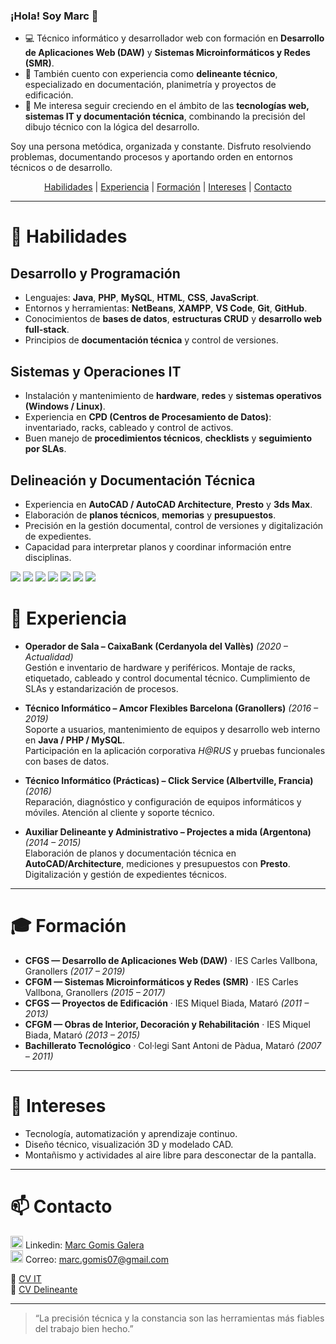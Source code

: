 ### ¡Hola! Soy Marc 👋

- 💻 Técnico informático y desarrollador web con formación en **Desarrollo de Aplicaciones Web (DAW)** y **Sistemas Microinformáticos y Redes (SMR)**.  
- 📐 También cuento con experiencia como **delineante técnico**, especializado en documentación, planimetría y proyectos de edificación.  
- 🚀 Me interesa seguir creciendo en el ámbito de las **tecnologías web, sistemas IT y documentación técnica**, combinando la precisión del dibujo técnico con la lógica del desarrollo.

Soy una persona metódica, organizada y constante. Disfruto resolviendo problemas, documentando procesos y aportando orden en entornos técnicos o de desarrollo.

<div align="center">

[Habilidades](#habilidades) |
[Experiencia](#experiencia) |
[Formación](#formación) |
[Intereses](#intereses) |
[Contacto](#contacto)

</div>

---

# 🧠 Habilidades

## Desarrollo y Programación
- Lenguajes: **Java**, **PHP**, **MySQL**, **HTML**, **CSS**, **JavaScript**.  
- Entornos y herramientas: **NetBeans**, **XAMPP**, **VS Code**, **Git**, **GitHub**.  
- Conocimientos de **bases de datos**, **estructuras CRUD** y **desarrollo web full-stack**.  
- Principios de **documentación técnica** y control de versiones.

## Sistemas y Operaciones IT
- Instalación y mantenimiento de **hardware**, **redes** y **sistemas operativos (Windows / Linux)**.  
- Experiencia en **CPD (Centros de Procesamiento de Datos)**: inventariado, racks, cableado y control de activos.  
- Buen manejo de **procedimientos técnicos**, **checklists** y **seguimiento por SLAs**.

## Delineación y Documentación Técnica
- Experiencia en **AutoCAD / AutoCAD Architecture**, **Presto** y **3ds Max**.  
- Elaboración de **planos técnicos**, **memorias** y **presupuestos**.  
- Precisión en la gestión documental, control de versiones y digitalización de expedientes.  
- Capacidad para interpretar planos y coordinar información entre disciplinas.

![](https://img.shields.io/badge/Code-Java-informational?style=flat&logo=java&logoColor=white&color=2bbc8a)
![](https://img.shields.io/badge/Code-PHP-informational?style=flat&logo=php&logoColor=white&color=2bbc8a)
![](https://img.shields.io/badge/Code-MySQL-informational?style=flat&logo=mysql&logoColor=white&color=2bbc8a)
![](https://img.shields.io/badge/Code-JavaScript-informational?style=flat&logo=javascript&logoColor=white&color=2bbc8a)
![](https://img.shields.io/badge/Tools-AutoCAD-informational?style=flat&logo=autodesk&logoColor=white&color=2bbc8a)
![](https://img.shields.io/badge/OS-Linux-informational?style=flat&logo=linux&logoColor=white&color=2bbc8a)
![](https://img.shields.io/badge/Tools-Git-informational?style=flat&logo=git&logoColor=white&color=2bbc8a)

<!--
<a href="https://github.com/lordimagin">
  <img align="center" src="https://github-readme-stats.vercel.app/api?username=lordimagin&show_icons=true&line_height=27&count_private=true&title_color=ffffff&text_color=c9cacc&icon_color=2bbc8a&bg_color=1d1f21" alt="Estadísticas de GitHub de Marc" />
</a>
<a href="https://github.com/lordimagin">
  <img align="center" src="https://github-readme-stats.vercel.app/api/top-langs/?username=lordimagin&hide=java,html,tex&title_color=ffffff&text_color=c9cacc&icon_color=2bbc8a&bg_color=1d1f21&langs_count=3" />
</a>
-->

# 💼 Experiencia

- **Operador de Sala – CaixaBank (Cerdanyola del Vallès)** *(2020 – Actualidad)*  
  Gestión e inventario de hardware y periféricos. Montaje de racks, etiquetado, cableado y control documental técnico. Cumplimiento de SLAs y estandarización de procesos.

- **Técnico Informático – Amcor Flexibles Barcelona (Granollers)** *(2016 – 2019)*  
  Soporte a usuarios, mantenimiento de equipos y desarrollo web interno en **Java / PHP / MySQL**.  
  Participación en la aplicación corporativa *H@RUS* y pruebas funcionales con bases de datos.

- **Técnico Informático (Prácticas) – Click Service (Albertville, Francia)** *(2016)*  
  Reparación, diagnóstico y configuración de equipos informáticos y móviles. Atención al cliente y soporte técnico.

- **Auxiliar Delineante y Administrativo – Projectes a mida (Argentona)** *(2014 – 2015)*  
  Elaboración de planos y documentación técnica en **AutoCAD/Architecture**, mediciones y presupuestos con **Presto**.  
  Digitalización y gestión de expedientes técnicos.

---

# 🎓 Formación

- **CFGS — Desarrollo de Aplicaciones Web (DAW)** · IES Carles Vallbona, Granollers *(2017 – 2019)*  
- **CFGM — Sistemas Microinformáticos y Redes (SMR)** · IES Carles Vallbona, Granollers *(2015 – 2017)*  
- **CFGS — Proyectos de Edificación** · IES Miquel Biada, Mataró *(2011 – 2013)*  
- **CFGM — Obras de Interior, Decoración y Rehabilitación** · IES Miquel Biada, Mataró *(2013 – 2015)*  
- **Bachillerato Tecnológico** · Col·legi Sant Antoni de Pàdua, Mataró *(2007 – 2011)*  

---

# 🌱 Intereses

- Tecnología, automatización y aprendizaje continuo.  
- Diseño técnico, visualización 3D y modelado CAD.  
- Montañismo y actividades al aire libre para desconectar de la pantalla.  

---

# 📫 Contacto

<img src="https://cdn4.iconfinder.com/data/icons/social-messaging-ui-color-shapes-2-free/128/social-linkedin-circle-512.png" width="20" height="20"/> Linkedin: [Marc Gomis Galera](https://www.linkedin.com/in/marc-gomis-galera/)  
<img src="https://cdn4.iconfinder.com/data/icons/miu-black-social-2/60/mail-512.png" width="20" height="20"/> Correo: [marc.gomis07@gmail.com](mailto:marc.gomis07@gmail.com)

📰 [CV IT](./CV/Marc_Gomis_CV_2025_IT.pdf)  
📰 [CV Delineante](./CV/Marc_Gomis_CV_2025_Del.pdf)

---

> “La precisión técnica y la constancia son las herramientas más fiables del trabajo bien hecho.”
